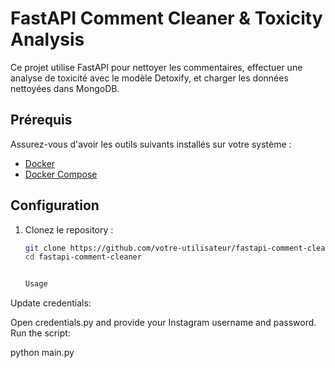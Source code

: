 # FastAPI Comment Cleaner & Toxicity Analysis

Ce projet utilise FastAPI pour nettoyer les commentaires, effectuer une analyse de toxicité avec le modèle Detoxify, et charger les données nettoyées dans MongoDB.

## Prérequis

Assurez-vous d'avoir les outils suivants installés sur votre système :

- [Docker](https://www.docker.com/)
- [Docker Compose](https://docs.docker.com/compose/)

## Configuration

1. Clonez le repository :

   ```bash
   git clone https://github.com/votre-utilisateur/fastapi-comment-cleaner.git
   cd fastapi-comment-cleaner


   Usage
Update credentials:

Open credentials.py and provide your Instagram username and password.
Run the script:


python main.py
